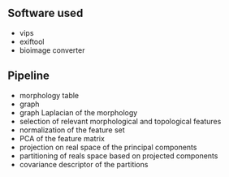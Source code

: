 ## Software used
* vips
* exiftool
* bioimage converter

## Pipeline
* morphology table
* graph
* graph Laplacian of the morphology
* selection of relevant morphological and topological features
* normalization of the feature set
* PCA of the feature matrix
* projection on real space of the principal components
* partitioning of reals space based on projected components
* covariance descriptor of the partitions
